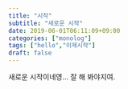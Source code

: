 ```yaml
---
title: "시작"
subtitle: "새로운 시작"
date: 2019-06-01T06:11:09+09:00
categories: ["monolog"]
tags: ["hello","이제시작"]
draft: false
---
```


새로운 시작이네영...
잘 해 봐야지여.
